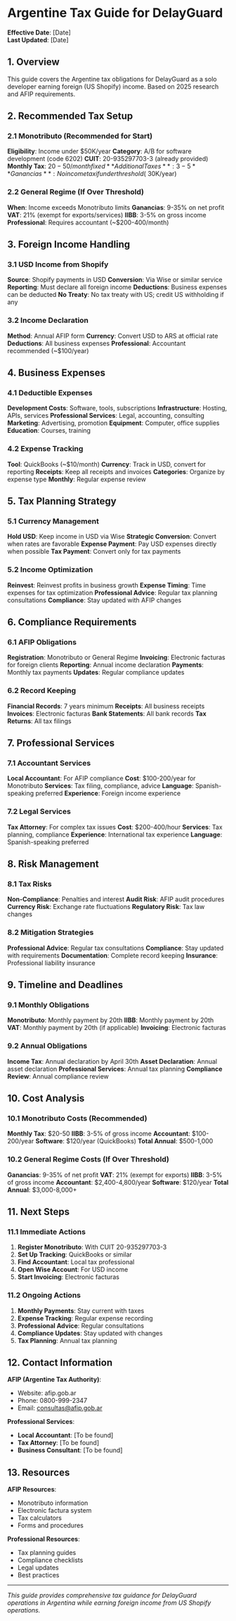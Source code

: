 # Argentine Tax Guide for DelayGuard

**Effective Date**: [Date]  
**Last Updated**: [Date]

## 1. Overview

This guide covers the Argentine tax obligations for DelayGuard as a solo developer earning foreign (US Shopify) income. Based on 2025 research and AFIP requirements.

## 2. Recommended Tax Setup

### 2.1 Monotributo (Recommended for Start)
**Eligibility**: Income under $50K/year
**Category**: A/B for software development (code 6202)
**CUIT**: 20-935297703-3 (already provided)
**Monthly Tax**: $20-50/month fixed
**Additional Taxes**: 3-5% IIBB on gross income
**Ganancias**: No income tax if under threshold (~$30K/year)

### 2.2 General Regime (If Over Threshold)
**When**: Income exceeds Monotributo limits
**Ganancias**: 9-35% on net profit
**VAT**: 21% (exempt for exports/services)
**IIBB**: 3-5% on gross income
**Professional**: Requires accountant (~$200-400/month)

## 3. Foreign Income Handling

### 3.1 USD Income from Shopify
**Source**: Shopify payments in USD
**Conversion**: Via Wise or similar service
**Reporting**: Must declare all foreign income
**Deductions**: Business expenses can be deducted
**No Treaty**: No tax treaty with US; credit US withholding if any

### 3.2 Income Declaration
**Method**: Annual AFIP form
**Currency**: Convert USD to ARS at official rate
**Deductions**: All business expenses
**Professional**: Accountant recommended (~$100/year)

## 4. Business Expenses

### 4.1 Deductible Expenses
**Development Costs**: Software, tools, subscriptions
**Infrastructure**: Hosting, APIs, services
**Professional Services**: Legal, accounting, consulting
**Marketing**: Advertising, promotion
**Equipment**: Computer, office supplies
**Education**: Courses, training

### 4.2 Expense Tracking
**Tool**: QuickBooks (~$10/month)
**Currency**: Track in USD, convert for reporting
**Receipts**: Keep all receipts and invoices
**Categories**: Organize by expense type
**Monthly**: Regular expense review

## 5. Tax Planning Strategy

### 5.1 Currency Management
**Hold USD**: Keep income in USD via Wise
**Strategic Conversion**: Convert when rates are favorable
**Expense Payment**: Pay USD expenses directly when possible
**Tax Payment**: Convert only for tax payments

### 5.2 Income Optimization
**Reinvest**: Reinvest profits in business growth
**Expense Timing**: Time expenses for tax optimization
**Professional Advice**: Regular tax planning consultations
**Compliance**: Stay updated with AFIP changes

## 6. Compliance Requirements

### 6.1 AFIP Obligations
**Registration**: Monotributo or General Regime
**Invoicing**: Electronic facturas for foreign clients
**Reporting**: Annual income declaration
**Payments**: Monthly tax payments
**Updates**: Regular compliance updates

### 6.2 Record Keeping
**Financial Records**: 7 years minimum
**Receipts**: All business receipts
**Invoices**: Electronic facturas
**Bank Statements**: All bank records
**Tax Returns**: All tax filings

## 7. Professional Services

### 7.1 Accountant Services
**Local Accountant**: For AFIP compliance
**Cost**: $100-200/year for Monotributo
**Services**: Tax filing, compliance, advice
**Language**: Spanish-speaking preferred
**Experience**: Foreign income experience

### 7.2 Legal Services
**Tax Attorney**: For complex tax issues
**Cost**: $200-400/hour
**Services**: Tax planning, compliance
**Experience**: International tax experience
**Language**: Spanish-speaking preferred

## 8. Risk Management

### 8.1 Tax Risks
**Non-Compliance**: Penalties and interest
**Audit Risk**: AFIP audit procedures
**Currency Risk**: Exchange rate fluctuations
**Regulatory Risk**: Tax law changes

### 8.2 Mitigation Strategies
**Professional Advice**: Regular tax consultations
**Compliance**: Stay updated with requirements
**Documentation**: Complete record keeping
**Insurance**: Professional liability insurance

## 9. Timeline and Deadlines

### 9.1 Monthly Obligations
**Monotributo**: Monthly payment by 20th
**IIBB**: Monthly payment by 20th
**VAT**: Monthly payment by 20th (if applicable)
**Invoicing**: Electronic facturas

### 9.2 Annual Obligations
**Income Tax**: Annual declaration by April 30th
**Asset Declaration**: Annual asset declaration
**Professional Services**: Annual tax planning
**Compliance Review**: Annual compliance review

## 10. Cost Analysis

### 10.1 Monotributo Costs (Recommended)
**Monthly Tax**: $20-50
**IIBB**: 3-5% of gross income
**Accountant**: $100-200/year
**Software**: $120/year (QuickBooks)
**Total Annual**: $500-1,000

### 10.2 General Regime Costs (If Over Threshold)
**Ganancias**: 9-35% of net profit
**VAT**: 21% (exempt for exports)
**IIBB**: 3-5% of gross income
**Accountant**: $2,400-4,800/year
**Software**: $120/year
**Total Annual**: $3,000-8,000+

## 11. Next Steps

### 11.1 Immediate Actions
1. **Register Monotributo**: With CUIT 20-935297703-3
2. **Set Up Tracking**: QuickBooks or similar
3. **Find Accountant**: Local tax professional
4. **Open Wise Account**: For USD income
5. **Start Invoicing**: Electronic facturas

### 11.2 Ongoing Actions
1. **Monthly Payments**: Stay current with taxes
2. **Expense Tracking**: Regular expense recording
3. **Professional Advice**: Regular consultations
4. **Compliance Updates**: Stay updated with changes
5. **Tax Planning**: Annual tax planning

## 12. Contact Information

**AFIP (Argentine Tax Authority)**:
- Website: afip.gob.ar
- Phone: 0800-999-2347
- Email: consultas@afip.gob.ar

**Professional Services**:
- **Local Accountant**: [To be found]
- **Tax Attorney**: [To be found]
- **Business Consultant**: [To be found]

## 13. Resources

**AFIP Resources**:
- Monotributo information
- Electronic factura system
- Tax calculators
- Forms and procedures

**Professional Resources**:
- Tax planning guides
- Compliance checklists
- Legal updates
- Best practices

---

*This guide provides comprehensive tax guidance for DelayGuard operations in Argentina while earning foreign income from US Shopify operations.*

